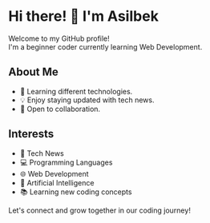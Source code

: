 # Hi there! 👋 I'm Asilbek

Welcome to my GitHub profile! <br> I'm a beginner coder currently learning Web Development.

## About Me

- 🌱 Learning different technologies.
- 💡 Enjoy staying updated with tech news.
- 💼 Open to collaboration.

## Interests

- 📰 Tech News
- 💻 Programming Languages
- 🌐 Web Development
- 🤖 Artificial Intelligence
- 📚 Learning new coding concepts

Let's connect and grow together in our coding journey!



